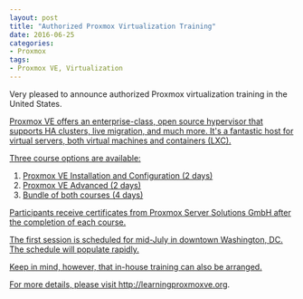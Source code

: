 ```yaml
---
layout: post
title: "Authorized Proxmox Virtualization Training"
date: 2016-06-25
categories:
- Proxmox
tags:
- Proxmox VE, Virtualization
---
```


Very pleased to announce authorized Proxmox virtualization training in the United States.

<p class="rtecenter"><a href="/images/Proxmox-logo-600px.png" /></p>

Proxmox VE offers an enterprise-class, open source hypervisor that supports HA clusters, live migration, and much more. It's a fantastic host for virtual servers, both virtual machines and containers (LXC).

Three course options are available:

1. Proxmox VE Installation and Configuration (2 days)
2. Proxmox VE Advanced (2 days)
3. Bundle of both courses (4 days)

Participants receive certificates from Proxmox Server Solutions GmbH after the completion of each course.

The first session is scheduled for mid-July in downtown Washington, DC. The schedule will populate rapidly.

Keep in mind, however, that in-house training can also be arranged.

For more details, please visit http://learningproxmoxve.org.
